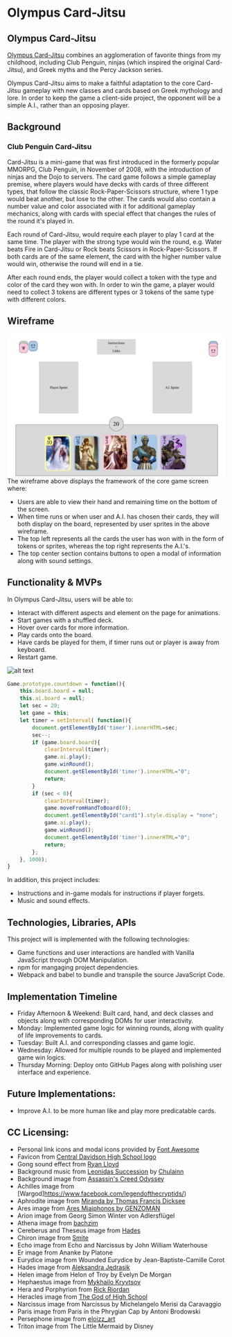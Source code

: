 # Olympus Card-Jitsu

## Olympus Card-Jitsu
[Olympus Card-Jitsu](https://jzhou45.github.io/Olympus-Card-Jitsu/) combines an agglomeration of favorite things from my childhood, including Club Penguin, ninjas (which inspired the original Card-Jitsu), and Greek myths and the Percy Jackson series.

Olympus Card-Jitsu aims to make a faithful adaptation to the core Card-Jitsu gameplay with new classes and cards based on Greek mythology and lore. In order to keep the game a client-side project, the opponent will be a simple A.I., rather than an opposing player.

## Background

### Club Penguin Card-Jitsu
Card-Jitsu is a mini-game that was first introduced in the formerly popular MMORPG, Club Penguin, in November of 2008, with the introduction of ninjas and the Dojo to servers. The card game follows a simple gameplay premise, where players would have decks with cards of three different types, that follow the classic Rock-Paper-Scissors structure, where 1 type would beat another, but lose to the other. The cards would also contain a number value and color associated with it for additional gameplay mechanics, along with cards with special effect that changes the rules of the round it's played in.

Each round of Card-Jitsu, would require each player to play 1 card at the same time. The player with the strong type would win the round, e.g. Water beats Fire in Card-Jitsu or Rock beats Scissors in Rock-Paper-Scissors. If both cards are of the same element, the card with the higher number value would win, otherwise the round will end in a tie.

After each round ends, the player would collect a token with the type and color of the card they won with. In order to win the game, a player would need to collect 3 tokens are different types or 3 tokens of the same type with different colors.

## Wireframe
![alt text](./wireframe.png)
The wireframe above displays the framework of the core game screen where:
  * Users are able to view their hand and remaining time on the bottom of the screen.
  * When time runs or when user and A.I. has chosen their cards, they will both display on the board, represented by user sprites in the above wireframe.
  * The top left represents all the cards the user has won with in the form of tokens or sprites, whereas the top right represents the A.I.'s.
  * The top center section contains buttons to open a modal of information along with sound settings.


## Functionality & MVPs
In Olympus Card-Jitsu, users will be able to:
  * Interact with different aspects and element on the page for animations.
  * Start games with a shuffled deck.
  * Hover over cards for more information.
  * Play cards onto the board.
  * Have cards be played for them, if timer runs out or player is away from keyboard.
  * Restart game.

![alt text](./ocj_gameplay.gif)

```js
Game.prototype.countdown = function(){
    this.board.board = null;
    this.ai.board = null;
    let sec = 20;
    let game = this;
    let timer = setInterval( function(){
        document.getElementById('timer').innerHTML=sec;
        sec--;
        if (game.board.board){
            clearInterval(timer);
            game.ai.play();
            game.winRound();
            document.getElementById('timer').innerHTML="0";
            return;
        }
        if (sec < 0){
            clearInterval(timer);
            game.moveFromHandToBoard(0);
            document.getElementById("card1").style.display = "none";
            game.ai.play();
            game.winRound();
            document.getElementById('timer').innerHTML="0";
            return;
        };
    }, 1000);
}
```


In addition, this project includes:
  * Instructions and in-game modals for instructions if player forgets.
  * Music and sound effects.
  

## Technologies, Libraries, APIs
This project will is implemented with the following technologies:
  * Game functions and user interactions are handled with Vanilla JavaScript through DOM Manipulation.
  * npm for mangaging project dependencies.
  * Webpack and babel to bundle and transpile the source JavaScript Code.

## Implementation Timeline
  * Friday Afternoon & Weekend: Built card, hand, and deck classes and objects along with corresponding DOMs for user interactivity.
  * Monday: Implemented game logic for winning rounds, along with quality of life improvements to cards.
  * Tuesday: Built A.I. and corresponding classes and game logic.
  * Wednesday: Allowed for multiple rounds to be played and implemented game win logics.
  * Thursday Morning: Deploy onto GitHub Pages along with polishing user interface and experience.


## Future Implementations:
  * Improve A.I. to be more human like and play more predicatable cards.

## CC Licensing:
  * Personal link icons and modal icons provided by [Font Awesome](https://fontawesome.com/)
  * Favicon from [Central Davidson High School logo](https://www.highschoolot.com/content/image/5258959/)
  * Gong sound effect from [Ryan Lloyd](https://www.youtube.com/watch?v=kZ70uUp9eWo)
  * Background music from [Leonidas Succession](https://www.youtube.com/watch?v=F63cjnBRNo8&t=26s) by [Chulainn](https://www.youtube.com/c/CharlesChulainn)
  * Background image from [Assassin's Creed Odyssey](https://www.ubisoft.com/en-us/game/assassins-creed/odyssey)
  * Achilles image from [Wargod]https://www.facebook.com/legendofthecryptids/)
  * Aphrodite image from [Miranda by Thomas Francis Dicksee](https://artvee.com/dl/miranda-3/)
  * Ares image from [Ares Miaiphonos by GENZOMAN](https://www.deviantart.com/genzoman/art/Ares-Miaiphonos-135998313)
  * Arion image from Georg Simon Winter von Adlersflügel
  * Athena image from [bachzim](https://www.deviantart.com/bachzim/art/Athena-899463203)
  * Cereberus and Theseus image from [Hades](https://www.supergiantgames.com/games/hades/)
  * Chiron image from [Smite](https://www.smitegame.com/)
  * Echo image from Echo and Narcissus by John William Waterhouse
  * Er image from Ananke by Platone
  * Eurydice image from Wounded Eurydice by Jean-Baptiste-Camille Corot
  * Hades image from [Aleksandra Jędrasik](https://www.artstation.com/artwork/X9VxR)
  * Helen image from Helon of Troy by Evelyn De Morgan
  * Hephaestus image from [Mykhailo Kryvtsov](https://www.artstation.com/artwork/LaLmP)
  * Hera and Porphyrion from [Rick Riordan](https://rickriordan.com/)
  * Heracles image from [The God of High School](https://www.webtoons.com/en/action/the-god-of-high-school/list?title_no=66&page=1)
  * Narcissus image from Narcissus by Michelangelo Merisi da Caravaggio
  * Paris image from Paris in the Phrygian Cap by Antoni Brodowski
  * Persephone image from [eloizz_art](https://twitter.com/eloizz_art/status/1387433361015193600?lang=ga)
  * Triton image from The Little Mermaid by Disney
